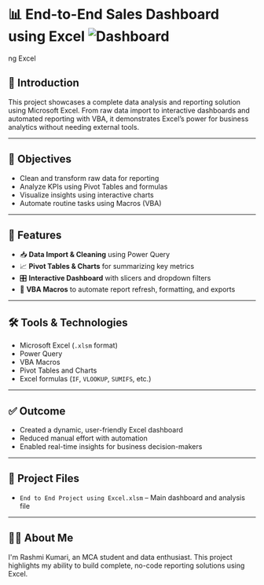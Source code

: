 # 📊 End-to-End Sales Dashboard using Excel      ![Dashboard](https://github.com/user-attachments/assets/710faf36-40a5-4e19-bbf3-3a6afefdf94c)
ng Excel

## 👋 Introduction
This project showcases a complete data analysis and reporting solution using Microsoft Excel. From raw data import to interactive dashboards and automated reporting with VBA, it demonstrates Excel’s power for business analytics without needing external tools.

---

## 🎯 Objectives
- Clean and transform raw data for reporting
- Analyze KPIs using Pivot Tables and formulas
- Visualize insights using interactive charts
- Automate routine tasks using Macros (VBA)

---

## 📌 Features
- 📥 **Data Import & Cleaning** using Power Query
- 📈 **Pivot Tables & Charts** for summarizing key metrics
- 🎛️ **Interactive Dashboard** with slicers and dropdown filters
- 🤖 **VBA Macros** to automate report refresh, formatting, and exports

---

## 🛠 Tools & Technologies
- Microsoft Excel (`.xlsm` format)
- Power Query
- VBA Macros
- Pivot Tables and Charts
- Excel formulas (`IF`, `VLOOKUP`, `SUMIFS`, etc.)

---

## ✅ Outcome
- Created a dynamic, user-friendly Excel dashboard
- Reduced manual effort with automation
- Enabled real-time insights for business decision-makers

---

## 📂 Project Files
- `End to End Project using Excel.xlsm` – Main dashboard and analysis file

---

## 🙋‍♀️ About Me
I'm Rashmi Kumari, an MCA student and data enthusiast. This project highlights my ability to build complete, no-code reporting solutions using Excel.

